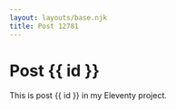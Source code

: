 ```yaml
---
layout: layouts/base.njk
title: Post 12781
---
```


# Post {{ id }}

This is post {{ id }} in my Eleventy project.
